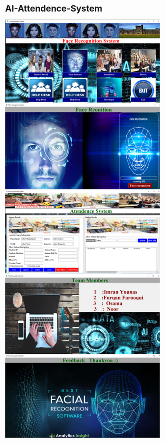 # AI-Attendence-System

<img src="https://github.com/ImranYounas123/AI-Attendence-System/blob/master/Project-ScreenShot/p1.PNG" />


<img src="https://github.com/ImranYounas123/AI-Attendence-System/blob/master/Project-ScreenShot/p2.PNG" />


<img src="https://github.com/ImranYounas123/AI-Attendence-System/blob/master/Project-ScreenShot/p3.PNG" />


<img src="https://github.com/ImranYounas123/AI-Attendence-System/blob/master/Project-ScreenShot/p4.PNG" />


<img src = "https://github.com/ImranYounas123/AI-Attendence-System/blob/master/Project-ScreenShot/p5.PNG" />
